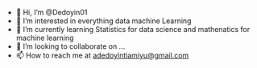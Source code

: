 - 👋 Hi, I’m @Dedoyin01
- 👀 I’m interested in everything data machine Learning
- 🌱 I’m currently learning Statistics for data science and mathenatics for machine learning
- 💞️ I’m looking to collaborate on ...
- 📫 How to reach me at adedoyintiamiyu@gmail.com

<!---
Dedoyin01/Dedoyin01 is a ✨ special ✨ repository because its `README.md` (this file) appears on your GitHub profile.
You can click the Preview link to take a look at your changes.
--->
